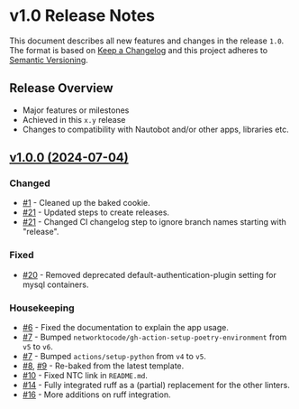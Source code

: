 # v1.0 Release Notes

This document describes all new features and changes in the release `1.0`. The format is based on [Keep a Changelog](https://keepachangelog.com/en/1.0.0/) and this project adheres to [Semantic Versioning](https://semver.org/spec/v2.0.0.html).

## Release Overview

- Major features or milestones
- Achieved in this `x.y` release
- Changes to compatibility with Nautobot and/or other apps, libraries etc.

## [v1.0.0 (2024-07-04)](https://github.com/nautobot/nautobot-app-dev-example/releases/tag/v1.0.0)

### Changed

- [#1](https://github.com/nautobot/nautobot-app-dev-example/issues/1) - Cleaned up the baked cookie.
- [#21](https://github.com/nautobot/nautobot-app-dev-example/issues/21) - Updated steps to create releases.
- [#21](https://github.com/nautobot/nautobot-app-dev-example/issues/21) - Changed CI changelog step to ignore branch names starting with "release".

### Fixed

- [#20](https://github.com/nautobot/nautobot-app-dev-example/issues/20) - Removed deprecated default-authentication-plugin setting for mysql containers.

### Housekeeping

- [#6](https://github.com/nautobot/nautobot-app-dev-example/issues/6) - Fixed the documentation to explain the app usage.
- [#7](https://github.com/nautobot/nautobot-app-dev-example/issues/7) - Bumped `networktocode/gh-action-setup-poetry-environment` from `v5` to `v6`.
- [#7](https://github.com/nautobot/nautobot-app-dev-example/issues/7) - Bumped `actions/setup-python` from `v4` to `v5`.
- [#8](https://github.com/nautobot/nautobot-app-dev-example/issues/8), [#9](https://github.com/nautobot/nautobot-app-dev-example/issues/9) - Re-baked from the latest template.
- [#10](https://github.com/nautobot/nautobot-app-dev-example/issues/10) - Fixed NTC link in `README.md`.
- [#14](https://github.com/nautobot/nautobot-app-dev-example/issues/14) - Fully integrated ruff as a (partial) replacement for the other linters.
- [#16](https://github.com/nautobot/nautobot-app-dev-example/issues/16) - More additions on ruff integration.
